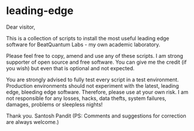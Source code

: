 # leading-edge

Dear visitor,

This is a collection of scripts to install the most useful leading edge software for BeatQuantum Labs - my own academic laboratory. 

Please feel free to copy, amend and use any of these scripts. I am strong supporter of open source and free software. You can give me the credit (if you wish) but even that is optional and not expected.

You are strongly advised to fully test every script in a test environment. Production environments should not experiment with the latest, leading edge, bleeding edge software. Therefore, please use at your own risk. I am not responsible for any losses, hacks, data thefts, system failures, damages, problems or sleepless nights! 

Thank you.
Santosh Pandit
(PS: Comments and suggestions for correction are always welcome.)
